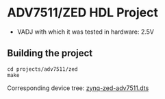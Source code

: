 <!-- no_build_example, no_no_os-->

# ADV7511/ZED HDL Project

- VADJ with which it was tested in hardware: 2.5V

## Building the project

```
cd projects/adv7511/zed
make
```

Corresponding device tree: [zynq-zed-adv7511.dts](https://github.com/analogdevicesinc/linux/blob/main/arch/arm/boot/dts/xilinx/zynq-zed-adv7511.dts)
